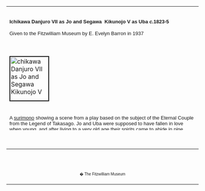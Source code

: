 <html>

<head>

<title>Info</title>
</head>



<div align="center">
  <center>
  <table border="0" width="100%" cellpadding="0" cellspacing="4" height="326">
    <tr>
      <td width="100%" height="30">
      </td>
    </tr>
    <tr>
      <td width="100%" height="30">
      <b><font size="2" FACE="Arial">Ichikawa&nbsp;Danjuro VII as Jo
      and Segawa&nbsp; Kikunojo V as Uba <i>c.</i>1823-5</font></b>
      <p><font face="Arial" size="2">Given to the Fitzwilliam Museum by E.
      Evelyn Barron in 1937</font>
      </td>
    </tr>
    <tr>
      <td width="100%" height="30">
      </td>
    </tr>
    <tr>
      <td width="100%" height="30">
      <a href="KUN/kunp480.htm"><img border="2" src="P.480-1937_small2.jpg" alt="chikawa Danjuro VII as Jo and Segawa Kikunojo V" width="100" height="115"></a>
      </td>
    </tr>
    <tr>
      <td width="100%" height="30">
      </td>
    </tr>
    <tr>
      <td width="100%" height="30">
      <b><font FACE="Arial"></font></b><font face="Arial" size="2">A <a href="textP.htm">surimono</a>
      showing a scene from a play based on the subject of the Eternal Couple
      from the Legend of Takasago. Jo and Uba were supposed to have fallen
      in love when young, and after living to a very old age their spirits came
      to abide in pine trees, one on the beach at Takasago in Harima, and the
      other at Sumiyoshi in Sesshu near Osaka. Their spirits returned on
      moonlit nights in human form with rakes to continue their work of clearing
      the pine needles on Takasago Beach. The legend inspired the No play <i>Takasago,
      </i>and was subsequently taken up by Kabuki, especially in the celebratory
      <i>Takasago mono</i> (Takasago dances), a line of celebratory dances, such
      as <i>Takasago tanzen</i>, premiered in 1785. In this print the actors are
      holding No masks.</font><font FACE="Arial">
      <p><font size="2">The Eternal Couple were a popular subject in art. They
      are usually shown, Jo with a rake and Uba with a broom, sweeping pine
      needles, which symbolise longevity, an appropriate wish for surimono
      intended as New Year gifts.</font></p>
      </font>
      <p><font face="Arial" size="2">The producer�s seal of <a href="textP.htm">Suriko
      Kozen</a> appears on the print.</font>
      </td>
    </tr>
  </table>
  </center>
</div>
<p>&nbsp;</p>
<div align="center">
  <center>
  <table border="0" cellpadding="0" width="100%" cellspacing="4">
    <tr>
      <td width="26%">
        <p align="center"><br>
        <br>
        <font FACE="Arial" size="1">� The Fitzwilliam Museum</font></p>
      </td>
    </tr>
  </table>
  </center>
</div>
</body>
</html>
